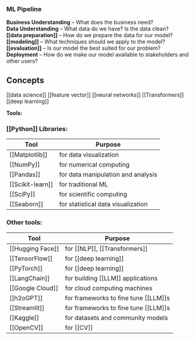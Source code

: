 ### ML Pipeline
**Business Understanding** – What does the business need?  
**Data Understanding** – What data do we have? Is the data clean?  
**[[data preparation]]** – How do we prepare the data for our model?  
**[[modeling]]** – What techniques should we apply to the model?  
**[[evaluation]]** – Is our model the best suited for our problem?  
**Deployment** – How do we make our model available to stakeholders and other users?

## Concepts
[[data science]]
[[feature vector]]
[[neural networks]]
[[Transformers]]
[[deep learning]]

**Tools:**

### [[Python]] Libraries:

| Tool             | Purpose                            |
| ---------------- | ---------------------------------- |
| [[Matplotlib]]   | for data visualization             |
| [[NumPy]]        | for numerical computing            |
| [[Pandas]]       | for data manipulation and analysis |
| [[Scikit-learn]] | for traditional ML                 |
| [[SciPy]]        | for scientific computing           |
| [[Seaborn]]      | for statistical data visualization |
### Other tools:

| Tool             | Purpose                              |
| ---------------- | ------------------------------------ |
| [[Hugging Face]] | for [[NLP]], [[Transformers]]        |
| [[TensorFlow]]   | for [[deep learning]]                |
| [[PyTorch]]      | for [[deep learning]]                |
| [[LangChain]]    | for building [[LLM]] applications    |
| [[Google Cloud]] | for cloud computing machines         |
| [[h2oGPT]]       | for frameworks to fine tune [[LLM]]s |
| [[Streamlit]]    | for frameworks to fine tune [[LLM]]s |
| [[Kaggle]]       | for datasets and community models    |
| [[OpenCV]]       | for [[CV]]                           |
